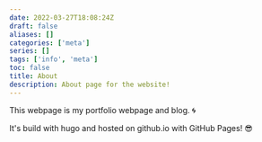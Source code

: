 ```yaml
---
date: 2022-03-27T18:08:24Z
draft: false
aliases: []
categories: ['meta']
series: []
tags: ['info', 'meta']
toc: false
title: About
description: About page for the website!
---
```


This webpage is my portfolio webpage and blog. :cyclone:

It's build with hugo and hosted on github.io with GitHub Pages! :sunglasses:
